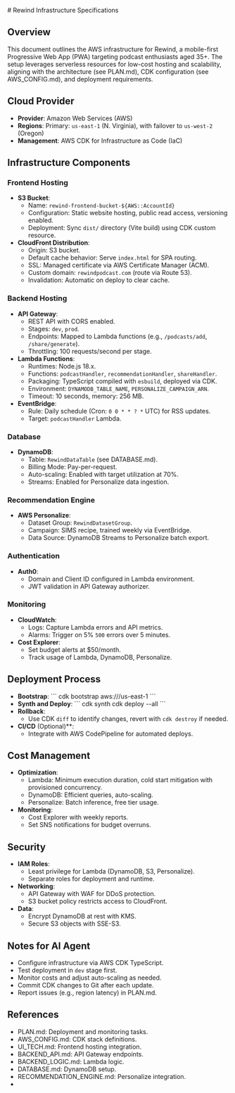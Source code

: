 \# Rewind Infrastructure Specifications

## Overview
This document outlines the AWS infrastructure for Rewind, a mobile-first Progressive Web App \(PWA\) targeting podcast enthusiasts aged 35\+. The setup leverages serverless resources for low-cost hosting and scalability, aligning with the architecture \(see PLAN.md\), CDK configuration \(see AWS_CONFIG.md\), and deployment requirements.

## Cloud Provider
- **Provider**: Amazon Web Services (AWS)
- **Regions**: Primary: `us-east-1` (N. Virginia), with failover to `us-west-2` (Oregon)
- **Management**: AWS CDK for Infrastructure as Code (IaC)

## Infrastructure Components
### Frontend Hosting
- **S3 Bucket**:
  - Name: `rewind-frontend-bucket-${AWS::AccountId}`
  - Configuration: Static website hosting, public read access, versioning enabled.
  - Deployment: Sync `dist/` directory (Vite build) using CDK custom resource.
- **CloudFront Distribution**:
  - Origin: S3 bucket.
  - Default cache behavior: Serve `index.html` for SPA routing.
  - SSL: Managed certificate via AWS Certificate Manager (ACM).
  - Custom domain: `rewindpodcast.com` (route via Route 53).
  - Invalidation: Automatic on deploy to clear cache.

### Backend Hosting
- **API Gateway**:
  - REST API with CORS enabled.
  - Stages: `dev`, `prod`.
  - Endpoints: Mapped to Lambda functions (e.g., `/podcasts/add`, `/share/generate`).
  - Throttling: 100 requests/second per stage.
- **Lambda Functions**:
  - Runtimes: Node.js 18.x.
  - Functions: `podcastHandler`, `recommendationHandler`, `shareHandler`.
  - Packaging: TypeScript compiled with `esbuild`, deployed via CDK.
  - Environment: `DYNAMODB_TABLE_NAME`, `PERSONALIZE_CAMPAIGN_ARN`.
  - Timeout: 10 seconds, memory: 256 MB.
- **EventBridge**:
  - Rule: Daily schedule (Cron: `0 0 * * ? *` UTC) for RSS updates.
  - Target: `podcastHandler` Lambda.

### Database
- **DynamoDB**:
  - Table: `RewindDataTable` (see DATABASE.md).
  - Billing Mode: Pay-per-request.
  - Auto-scaling: Enabled with target utilization at 70%.
  - Streams: Enabled for Personalize data ingestion.

### Recommendation Engine
- **AWS Personalize**:
  - Dataset Group: `RewindDatasetGroup`.
  - Campaign: SIMS recipe, trained weekly via EventBridge.
  - Data Source: DynamoDB Streams to Personalize batch export.

### Authentication
- **Auth0**:
  - Domain and Client ID configured in Lambda environment.
  - JWT validation in API Gateway authorizer.

### Monitoring
- **CloudWatch**:
  - Logs: Capture Lambda errors and API metrics.
  - Alarms: Trigger on 5% `500` errors over 5 minutes.
- **Cost Explorer**:
  - Set budget alerts at $50/month.
  - Track usage of Lambda, DynamoDB, Personalize.

## Deployment Process
- **Bootstrap**:
  \```
  cdk bootstrap aws://<account-id>/us-east-1
  \```
- **Synth and Deploy**:
  \```
  cdk synth
  cdk deploy --all
  \```
- **Rollback**:
  - Use CDK `diff` to identify changes, revert with `cdk destroy` if needed.
- **CI/CD** (Optional)**:
  - Integrate with AWS CodePipeline for automated deploys.

## Cost Management
- **Optimization**:
  - Lambda: Minimum execution duration, cold start mitigation with provisioned concurrency.
  - DynamoDB: Efficient queries, auto-scaling.
  - Personalize: Batch inference, free tier usage.
- **Monitoring**:
  - Cost Explorer with weekly reports.
  - Set SNS notifications for budget overruns.

## Security
- **IAM Roles**:
  - Least privilege for Lambda (DynamoDB, S3, Personalize).
  - Separate roles for deployment and runtime.
- **Networking**:
  - API Gateway with WAF for DDoS protection.
  - S3 bucket policy restricts access to CloudFront.
- **Data**:
  - Encrypt DynamoDB at rest with KMS.
  - Secure S3 objects with SSE-S3.

## Notes for AI Agent
- Configure infrastructure via AWS CDK TypeScript.
- Test deployment in `dev` stage first.
- Monitor costs and adjust auto-scaling as needed.
- Commit CDK changes to Git after each update.
- Report issues (e.g., region latency) in PLAN.md.

## References
- PLAN.md: Deployment and monitoring tasks.
- AWS_CONFIG.md: CDK stack definitions.
- UI_TECH.md: Frontend hosting integration.
- BACKEND_API.md: API Gateway endpoints.
- BACKEND_LOGIC.md: Lambda logic.
- DATABASE.md: DynamoDB setup.
- RECOMMENDATION_ENGINE.md: Personalize integration.
- 

